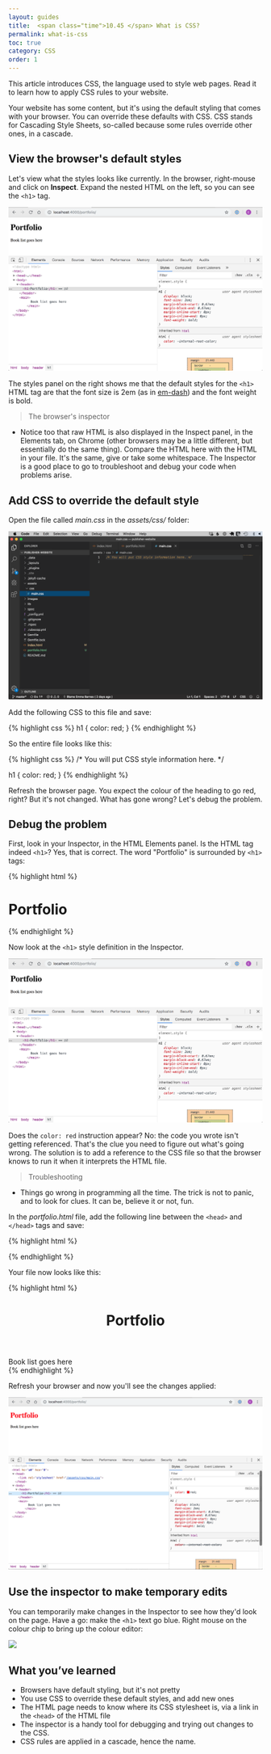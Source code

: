 ```yaml
---
layout: guides
title:  <span class="time">10.45 </span> What is CSS?
permalink: what-is-css
toc: true
category: CSS
order: 1
---
```


<!-- <span class="tag tag--draft">Not started</span> -->
<!-- <span class="tag tag--progress">In progress</span> -->
<!-- <span class="tag tag--review">Ready for review</span> -->
<!-- <span class="tag tag--approved">Approved</span> -->

<p class="content__abstract">
  This article introduces CSS, the language used to style web pages. Read it to learn how to apply CSS rules to your website.
</p>

Your website has some content, but it's using the default styling that comes with your browser. You can override these defaults with CSS. CSS stands for Cascading Style Sheets, so-called because some rules override other ones, in a cascade.

## View the browser's default styles

Let's view what the styles looks like currently. In the browser, right-mouse and click on **Inspect**. Expand the nested HTML on the left, so you can see the `<h1>` tag.

![](assets/images/inspect.png)

The styles panel on the right shows me that the default styles for the `<h1>` HTML tag are that the font size is 2em (as in [em-dash](https://en.wikipedia.org/wiki/Em_(typography))) and the font weight is bold.

> <span class="content__learn-more">The browser's inspector</span>
* Notice too that raw HTML is also displayed in the Inspect panel, in the Elements tab, on Chrome (other browsers may be a little different, but essentially do the same thing). Compare the HTML here with the HTML in your file. It's the same, give or take some whitespace. The Inspector is a good place to go to troubleshoot and debug your code when problems arise.

## Add CSS to override the default style

Open the file called _main.css_ in the _assets/css/_ folder:

![](assets/images/main-css.png)

Add the following CSS to this file and save:

{% highlight css %}
  h1 {
    color: red;
  }
{% endhighlight %}

So the entire file looks like this:

{% highlight css %}
  /* You will put CSS style information here. */

  h1 {
    color: red;
  }
{% endhighlight %}

Refresh the browser page. You expect the colour of the heading to go red, right? But it's not changed. What has gone wrong? Let's debug the problem.

## Debug the problem

First, look in your Inspector, in the HTML Elements panel. Is the HTML tag indeed `<h1>`? Yes, that is correct. The word "Portfolio" is surrounded by `<h1>` tags:

{% highlight html %}
  <h1>
    Portfolio
  </h1>
{% endhighlight %}

Now look at the `<h1>` style definition in the Inspector.

![](assets/images/inspect.png)


Does the `color: red` instruction appear? No: the code you wrote isn't getting referenced. That's the clue you need to figure out what's going wrong. The solution is to add a reference to the CSS file so that the browser knows to run it when it interprets the HTML file.

> <span class="content__learn-more">Troubleshooting</span>
* Things go wrong in programming all the time. The trick is not to panic, and to look for clues. It can be, believe it or not, fun.

In the _portfolio.html_ file, add the following line between the `<head>` and `</head>` tags and save:

{% highlight html %}
  <link rel="stylesheet" href="/assets/css/main.css"/>
{% endhighlight %}

Your file now looks like this:

{% highlight html %}
  <!doctype html>
  <html>
    <head>
      <link rel="stylesheet" href="/assets/css/main.css"/>
    </head>
    <body>
      <header>
        <h1>
          Portfolio
        </h1>
      </header>
      <main>
        Book list goes here
      </main>
    </body>
  </html>
{% endhighlight %}

Refresh your browser and now you'll see the changes applied:

![](assets/images/css-red.png)

## Use the inspector to make temporary edits

You can temporarily make changes in the Inspector to see how they'd look on the page. Have a go: make the `<h1>` text go blue. Right mouse on the colour chip to bring up the colour editor:

![](assets/images/css-blue.gif)

## What you’ve learned

* Browsers have default styling, but it's not pretty
* You use CSS to override these default styles, and add new ones
* The HTML page needs to know where its CSS stylesheet is, via a link in the `<head>` of the HTML file
* The inspector is a handy tool for debugging and trying out changes to the CSS.
* CSS rules are applied in a cascade, hence the name.
